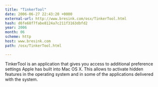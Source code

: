 ```yaml
---
title: "TinkerTool"
date: 2006-06-27 22:43:20 +0000
external-url: http://www.bresink.com/osx/TinkerTool.html
hash: d6fe68f7fabe8124a7c211f3163dbfd2
year: 2006
month: 06
scheme: http
host: www.bresink.com
path: /osx/TinkerTool.html

---
```


TinkerTool is an application that gives you access to additional preference settings Apple has built into Mac OS X. This allows to activate hidden features in the operating system and in some of the applications delivered with the system.
